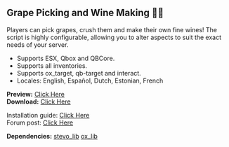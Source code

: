 ## Grape Picking and Wine Making 🍇🍷

Players can pick grapes, crush them and make their own fine wines! The script is highly configurable, allowing you to alter aspects to suit the exact needs of your server.

- Supports ESX, Qbox and QBCore.
- Supports all inventories.
- Supports ox_target, qb-target and interact.
- Locales: English, Español, Dutch, Estonian, French

**Preview:** [Click Here](https://youtu.be/M7LS4ngOCoY)
<br>
**Download:** [Click Here](https://github.com/stevoscriptsteam/stevo_advancedvineyard/releases/tag/1.0.0)

Installation guide: [Click Here](https://docs.stevoscripts.com/free-scripts/stevo_advancedvineyard)
<br>
Forum post: [Click Here]()

**Dependencies:**
[stevo_lib](https://github.com/stevoscriptsteam/stevo_lib)
[ox_lib](https://github.com/overextended/ox_lib)

